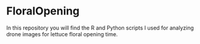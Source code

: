 # FloralOpening

In this repository you will find the R and Python scripts I used for analyzing drone images for lettuce floral opening time. 
